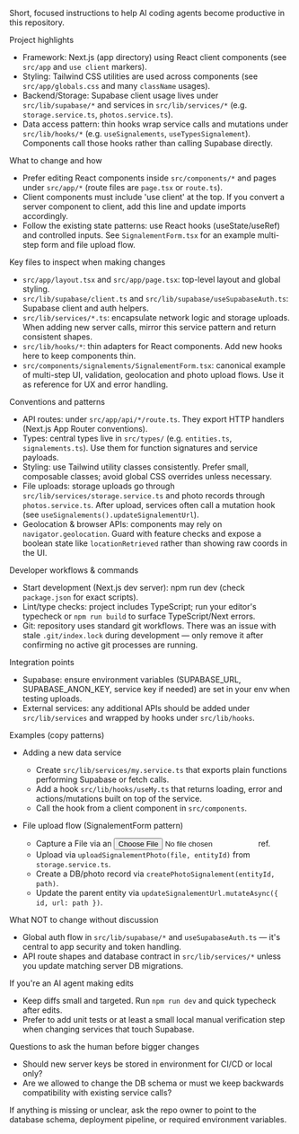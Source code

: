 Short, focused instructions to help AI coding agents become productive in this repository.

Project highlights
- Framework: Next.js (app directory) using React client components (see `src/app` and `use client` markers).
- Styling: Tailwind CSS utilities are used across components (see `src/app/globals.css` and many `className` usages).
- Backend/Storage: Supabase client usage lives under `src/lib/supabase/*` and services in `src/lib/services/*` (e.g. `storage.service.ts`, `photos.service.ts`).
- Data access pattern: thin hooks wrap service calls and mutations under `src/lib/hooks/*` (e.g. `useSignalements`, `useTypesSignalement`). Components call those hooks rather than calling Supabase directly.

What to change and how
- Prefer editing React components inside `src/components/*` and pages under `src/app/*` (route files are `page.tsx` or `route.ts`).
- Client components must include 'use client' at the top. If you convert a server component to client, add this line and update imports accordingly.
- Follow the existing state patterns: use React hooks (useState/useRef) and controlled inputs. See `SignalementForm.tsx` for an example multi-step form and file upload flow.

Key files to inspect when making changes
- `src/app/layout.tsx` and `src/app/page.tsx`: top-level layout and global styling.
- `src/lib/supabase/client.ts` and `src/lib/supabase/useSupabaseAuth.ts`: Supabase client and auth helpers.
- `src/lib/services/*.ts`: encapsulate network logic and storage uploads. When adding new server calls, mirror this service pattern and return consistent shapes.
- `src/lib/hooks/*`: thin adapters for React components. Add new hooks here to keep components thin.
- `src/components/signalements/SignalementForm.tsx`: canonical example of multi-step UI, validation, geolocation and photo upload flows. Use it as reference for UX and error handling.

Conventions and patterns
- API routes: under `src/app/api/*/route.ts`. They export HTTP handlers (Next.js App Router conventions).
- Types: central types live in `src/types/` (e.g. `entities.ts`, `signalements.ts`). Use them for function signatures and service payloads.
- Styling: use Tailwind utility classes consistently. Prefer small, composable classes; avoid global CSS overrides unless necessary.
- File uploads: storage uploads go through `src/lib/services/storage.service.ts` and photo records through `photos.service.ts`. After upload, services often call a mutation hook (see `useSignalements().updateSignalementUrl`).
- Geolocation & browser APIs: components may rely on `navigator.geolocation`. Guard with feature checks and expose a boolean state like `locationRetrieved` rather than showing raw coords in the UI.

Developer workflows & commands
- Start development (Next.js dev server): npm run dev (check `package.json` for exact scripts).
- Lint/type checks: project includes TypeScript; run your editor's typecheck or `npm run build` to surface TypeScript/Next errors.
- Git: repository uses standard git workflows. There was an issue with stale `.git/index.lock` during development — only remove it after confirming no active git processes are running.

Integration points
- Supabase: ensure environment variables (SUPABASE_URL, SUPABASE_ANON_KEY, service key if needed) are set in your env when testing uploads.
- External services: any additional APIs should be added under `src/lib/services` and wrapped by hooks under `src/lib/hooks`.

Examples (copy patterns)
- Adding a new data service
  - Create `src/lib/services/my.service.ts` that exports plain functions performing Supabase or fetch calls.
  - Add a hook `src/lib/hooks/useMy.ts` that returns loading, error and actions/mutations built on top of the service.
  - Call the hook from a client component in `src/components`.

- File upload flow (SignalementForm pattern)
  - Capture a File via an <input type="file" /> ref.
  - Upload via `uploadSignalementPhoto(file, entityId)` from `storage.service.ts`.
  - Create a DB/photo record via `createPhotoSignalement(entityId, path)`.
  - Update the parent entity via `updateSignalementUrl.mutateAsync({ id, url: path })`.

What NOT to change without discussion
- Global auth flow in `src/lib/supabase/*` and `useSupabaseAuth.ts` — it's central to app security and token handling.
- API route shapes and database contract in `src/lib/services/*` unless you update matching server DB migrations.

If you're an AI agent making edits
- Keep diffs small and targeted. Run `npm run dev` and quick typecheck after edits.
- Prefer to add unit tests or at least a small local manual verification step when changing services that touch Supabase.

Questions to ask the human before bigger changes
- Should new server keys be stored in environment for CI/CD or local only?
- Are we allowed to change the DB schema or must we keep backwards compatibility with existing service calls?

If anything is missing or unclear, ask the repo owner to point to the database schema, deployment pipeline, or required environment variables.
